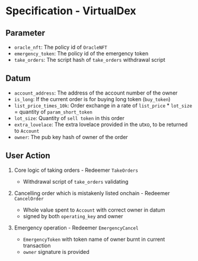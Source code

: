 # Specification - VirtualDex

## Parameter

- `oracle_nft`: The policy id of `OracleNFT`
- `emergency_token`: The policy id of the emergency token
- `take_orders`: The script hash of `take_orders` withdrawal script

## Datum

- `account_address`: The address of the account number of the owner
- `is_long`: If the current order is for buying long token (`buy_token`)
- `list_price_times_10k`: Order exchange in a rate of `list_price` \* `lot_size` = quantity of `param_short_token`
- `lot_size`: Quantity of `sell token` in this order
- `extra_lovelace`: The extra lovelace provided in the utxo, to be returned to `Account`
- `owner`: The pub key hash of owner of the order

## User Action

1. Core logic of taking orders - Redeemer `TakeOrders`

   - Withdrawal script of `take_orders` validating

2. Cancelling order which is mistakenly listed onchain - Redeemer `CancelOrder`

   - Whole value spent to `Account` with correct owner in datum
   - signed by both `operating_key` and owner

3. Emergency operation - Redeemer `EmergencyCancel`

   - `EmergencyToken` with token name of owner burnt in current transaction
   - `owner` signature is provided
